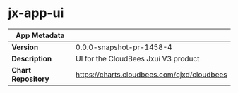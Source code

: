 # jx-app-ui

|App Metadata||
|---|---|
| **Version** | 0.0.0-snapshot-pr-1458-4 |
| **Description** | UI for the CloudBees Jxui V3 product |
| **Chart Repository** | https://charts.cloudbees.com/cjxd/cloudbees |
